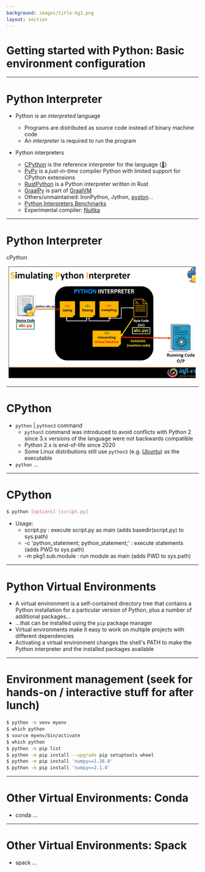 ```yaml
---
background: images/title-bg3.png
layout: section
---
```


# Getting started with Python: Basic environment configuration

---

# Python Interpreter

- Python is an *interpreted* language
    - Programs are distributed as source code instead of binary machine code
    - An *interpreter* is required to run the program

- Python interpreters
    - [CPython](https://github.com/python/cpython) is the reference interpreter for the language ([📖](https://en.wikipedia.org/wiki/CPython))
    - [PyPy](https://pypy.org/) is a _just-in-time_ compiler Python with limited support for CPython extensions
    - [RustPython](https://rustpython.github.io/) is a Python interpreter written in Rust
    - [GraalPy](https://www.graalvm.org/python/) is part of [GraalVM](https://www.graalvm.org/)
    - Others/unmaintained: IronPython, Jython, [pyston](https://github.com/pyston/pyston)...
    - [Python Interpreters Benchmarks](https://pybenchmarks.org/)
    - Experimental compiler: [Nuitka]()

<!--
++++++++++++++++++++++++++++++++++++++++++++++++++++++++++++++++++++++++++++++
- Explain the concept of Python as an interpreted language
- Introduce the main Python interpreters
++++++++++++++++++++++++++++++++++++++++++++++++++++++++++++++++++++++++++++++

Python (created by Guido van Rossum in 1989-1991) is an interpreted language, which means that Python programs are not directly translated into binary machine code by the programming language processing tool (usually called *compiler*) at *compilation* time. Therefore, Python programs cannot be distributed as independent executable programs but only as source code files, and require the programming language processing tool (usually called *interpreter*) at run-time.

There are several Python interpreters developed in different programming languages, but the interpreter taken as reference implementation is CPython, written in C (originally used the C89 standard with several select C99 features, from version 3.11 it uses C11). CPython works by translating first the source code into bytecode (cached to the filesystem if possible) and then executing it by the Python stack virtual machine. Note that the bytecode is just an implementation detail and thus it's not guaranteed to be compatible across different versions.

RustPython:
    it can be embedded into Rust programs to use Python as a scripting language for your application, or it can be compiled to WebAssembly in order to run Python in the browser.
-->

---

# Python Interpreter

cPython


![alt](./assets/pvm-9-2.png)

---

# CPython

- `python` | `python3` command
  - `python3` command was introduced to avoid conflicts with Python 2 since 3.x versions of the language were not backwards compatible
  - Python 2.x is end-of-life since 2020
  - Some Linux distributions still use `python3` (e.g. [Ubuntu](https://launchpad.net/ubuntu/focal/+package/python-is-python3)) as the executable
- `python` ...

<!-- ++++++++++++++++++++++++++++++++++++++++++++++++++++++++++++++++++++++++++++++
- Explain python vs python2 vs python3 commands
- Explain basic paths variables for the interpreter to find the distribution packages: PYTHONHOME, PYTHONPATH, PYTHONUSERBASE, PYTHONNOUSERSITE, ...
+++++++++++++++++++++++++++++++++++++++++++++++++++++++++++++++++++++++++++++++ -->
---

# CPython

```bash
$ python [options] [script.py]
```
- Usage:
  - script.py : execute script.py as main (adds basedir(script.py) to sys.path)
  - -c 'python_statement; python_statement;' : execute statements (adds PWD to sys.path)
  - -m pkg1.sub.module : run module as main (adds PWD to sys.path)

<!-- ++++++++++++++++++++++++++++++++++++++++++++++++++++++++++++++++++++++++++++++
- Explain cli python command options: -x, -u, -OO ,....
- Explain difference between python script.py and python -m script.py
++++++++++++++++++++++++++++++++++++++++++++++++++++++++++++++++++++++++++++++- -->
---

# Python Virtual Environments

- A virtual environment is a self-contained directory tree that contains a Python installation for a particular version of Python, plus a number of additional packages...
- ...that can be installed using the `pip` package manager
- Virtual environments make it easy to work on multiple projects with different dependencies
- Activating a virtual environment changes the shell's PATH to make the Python interpreter and the installed packages available

<!-- ++++++++++++++++++++++++++++++++++++++++++++++++++++++++++++++++++++++++++++++
- Explain what is a virtual environment
- Explain historic tools: virtualenv, venv, pyenv, ...
++++++++++++++++++++++++++++++++++++++++++++++++++++++++++++++++++++++++++++++- -->
---

# Environment management (seek for hands-on / interactive stuff for after lunch)

```bash
$ python -m venv myenv
$ which python
$ source myenv/bin/activate
$ which python
$ python -m pip list
$ python -m pip install --upgrade pip setuptools wheel
$ python -m pip install 'numpy==1.26.0'
$ python -m pip install 'numpy==2.1.0'
```

<!-- ++++++++++++++++++++++++++++++++++++++++++++++++++++++++++++++++++++++++++++++
* example of version clash if there's no venvs
* can you run different python/lib versions
- **EXERCISE**
- Create and activate an environment (to use in later exercises)
- Create 2 different environments with 1 python versions
++++++++++++++++++++++++++++++++++++++++++++++++++++++++++++++++++++++++++++++- -->
---

# Other Virtual Environments: Conda

- conda ...

<!-- ++++++++++++++++++++++++++++++++++++++++++++++++++++++++++++++++++++++++++++++
- Explain what is conda and how is different than python venv
    - binary dependencies are bundled with the package
- Explain conda/miniconda/micromamba clients
- Example of creating a conda venv
++++++++++++++++++++++++++++++++++++++++++++++++++++++++++++++++++++++++++++++- -->
---

# Other Virtual Environments: Spack

- spack ...
<!-- ++++++++++++++++++++++++++++++++++++++++++++++++++++++++++++++++++++++++++++++
- Explain what is conda and how is different than python venv
    - binary dependencies are bundled with the package
- Explain conda/miniconda/micromamba clients
- Example of creating a conda venv
++++++++++++++++++++++++++++++++++++++++++++++++++++++++++++++++++++++++++++++- -->
